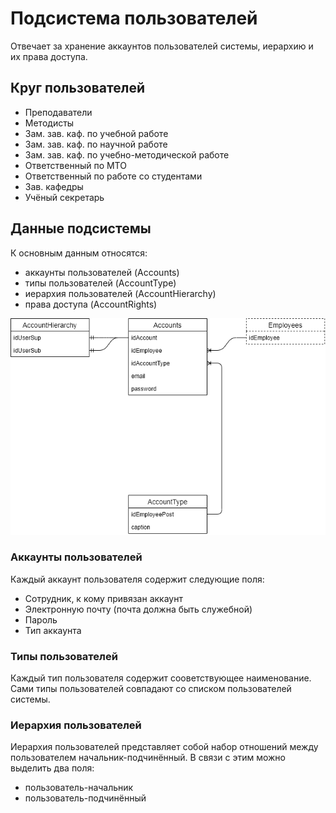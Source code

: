 # Подсистема пользователей

Отвечает за хранение аккаунтов пользователей системы, иерархию и их права доступа.

## Круг пользователей

* Преподаватели
* Методисты
* Зам. зав. каф. по учебной работе
* Зам. зав. каф. по научной работе
* Зам. зав. каф. по учебно-методической работе
* Ответственный по МТО
* Ответственный по работе со студентами
* Зав. кафедры
* Учёный секретарь

## Данные подсистемы

К основным данным относятся:

- аккаунты пользователей (Accounts)
- типы пользователей (AccountType)
- иерархия пользователей (AccountHierarchy)
- права доступа (AccountRights)

![](../../media/Диаграммы_базы_данных/Служебные/Диаграмма_базы_данных_-_Подсистема_пользователей.png)

### Аккаунты пользователей

Каждый аккаунт пользователя содержит следующие поля:

- Сотрудник, к кому привязан аккаунт
- Электронную почту (почта должна быть служебной) 
- Пароль
- Тип аккаунта

### Типы пользователей

Каждый тип пользователя содержит сооветствующее наименование. Сами типы пользователей совпадают со списком пользователей системы.

### Иерархия пользователей

Иерархия пользователей представляет собой набор отношений между пользователем начальник-подчинённый. В связи с этим можно выделить два поля:

- пользователь-начальник
- пользователь-подчинённый





